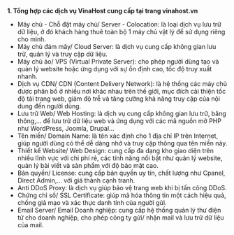 **1. Tổng hợp các dịch vụ VinaHost cung cấp tại trang vinahost.vn**

- Máy chủ - Chỗ đặt máy chủ/ Server - Colocation: là loại dịch vụ lưu trữ dữ liệu, ở đó khách hàng thuê toàn bộ 1 máy chủ vật lý để sử dụng riêng cho mình.
- Máy chủ đám mây/ Cloud Server: là dịch vụ cung cấp không gian lưu trữ, quản lý và truy cập dữ liệu.
- Máy chủ ảo/ VPS (Virtual Private Server): cho phép người dùng tạo và quản lý website hoặc ứng dụng với sự ổn định cao, tốc độ truy xuất nhanh.
- Dịch vụ CDN/ CDN (Content Delivery Network): là hệ thống các máy chủ được phân bố ở nhiều nơi khác nhau trên thế giới, mục đích cải thiện tốc độ tải trang web, giảm độ trễ và tăng cường khả năng truy cập của nội dung đến người dùng.
- Lưu trữ Web/ Web Hosting: là dịch vụ cung cấp không gian lưu trữ, băng thông,... để lưu trữ dữ liệu web và ứng dụng với các mã nguồn mở PHP như WordPress, Joomla, Drupal...
- Tên miền/ Domain Name: là tên xác định cho 1 địa chỉ IP trên Internet, giúp người dùng có thể dễ dàng nhớ và truy cập thông qua tên miền này.
- Thiết kế Website/ Web Design: cung cấp đa dạng kho giao diện trên nhiều lĩnh vực với chi phí rẻ, các tính năng nổi bật như quản lý website, quản lý bài viết và sản phẩm với độ bảo mật cao.
- Bản quyền/ License: cung cấp bản quyền uy tín, chất lượng như Cpanel, Direct Admin,... với giá thành cạnh tranh.
- Anti DDoS Proxy: là dịch vụ giúp bảo vệ trang web khi bị tấn công DDoS.
- Chứng chỉ số/ SSL Certificate: giúp mã hóa thông tin một cách hiệu quả, chống giả mạo và xác thực danh tính của người gửi.
- Email Server/ Email Doanh nghiệp: cung cấp hệ thống quản lý thư điện tử cho doanh nghiệp, cho phép công ty gửi/ nhận mail và lưu trữ dữ liệu của mail.



